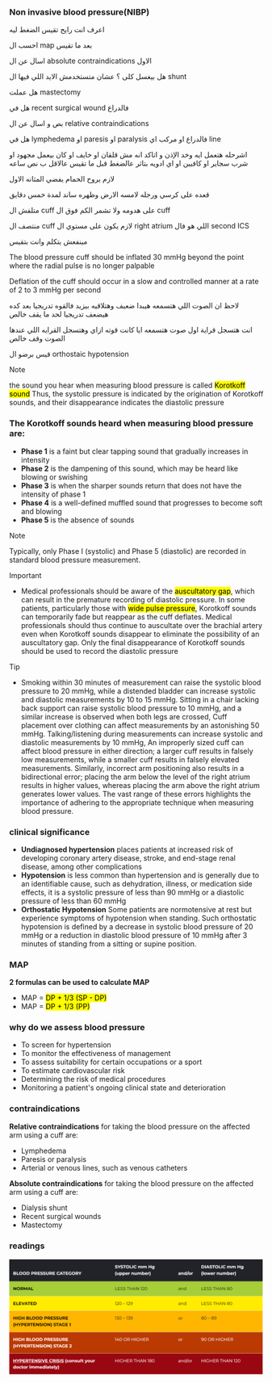 ### Non invasive blood pressure(NIBP)

اعرف انت رايح تقيس الضغط ليه 

احسب ال map بعد ما تقيس 

اسال عن ال absolute contraindications الاول 

هل بيغسل كلى ؟ عشان متستخدمش الايد اللي فيها ال shunt

هل عملت mastectomy

هل في recent surgical wound فالدراع 

بص و اسال عن ال  relative contraindications

هل في lymphedema او paresis او paralysis فالدراع او مركب اي line

اشرحله هتعمل ايه وخد الإذن و اتاكد انه مش قلقان او خايف او كان بيعمل مجهود او شرب سجاير او كافيين او اي ادويه بتاثر عالضغط قبل ما تقيس عالاقل ب نص ساعه

لازم يروح الحمام يفضي المثانه الاول

قعده على كرسي ورجله لامسه الارض وظهره ساند لمدة خمس دقايق

متلفش ال cuff على هدومه ولا تشمر الكم فوق ال cuff

منتصف ال cuff لازم يكون على مستوي ال right atrium اللي هو فال second ICS

مينفعش يتكلم وانت بتقيس

The blood pressure cuff should be inflated 30 mmHg beyond the point where the radial pulse is no longer palpable

Deflation of the cuff should occur in a slow and controlled manner at a rate of 2 to 3 mmHg per second

لاحظ ان الصوت اللي هتسمعه هيبدا ضعيف وهتلاقيه بيزيد فالقوه تدريجيا بعد كده هيضعف تدريجيا لحد ما يقف خالص

انت هتسجل قراية اول صوت هتسمعه ايا كانت قوته ازاي وهتسجل القرايه اللي عندها الصوت وقف خالص

قيس برضو ال orthostaic hypotension

> [!NOTE]
> the sound you hear when measuring blood pressure is called <mark>Korotkoff sound</mark>
> Thus, the systolic pressure is indicated by the origination of Korotkoff sounds, and their disappearance indicates the diastolic pressure

### The Korotkoff sounds heard when measuring blood pressure are:
- **Phase 1** is a faint but clear tapping sound that gradually increases in intensity
- **Phase 2** is the dampening of this sound, which may be heard like blowing or swishing
- **Phase 3** is when the sharper sounds return that does not have the intensity of phase 1
- **Phase 4** is a well-defined muffled sound that progresses to become soft and blowing
- **Phase 5** is the absence of sounds

> [!NOTE]
> Typically, only Phase I (systolic) and Phase 5 (diastolic) are recorded in standard blood pressure measurement.

> [!IMPORTANT]
> - Medical professionals should be aware of the <mark>auscultatory gap</mark>, which can result in the premature recording of diastolic pressure. In some patients, particularly those with <mark>wide pulse pressure</mark>, Korotkoff sounds can temporarily fade but reappear as the cuff deflates. Medical professionals should thus continue to auscultate over the brachial artery even when Korotkoff sounds disappear to eliminate the possibility of an auscultatory gap. Only the final disappearance of Korotkoff sounds should be used to record the diastolic pressure

> [!TIP]
> - Smoking within 30 minutes of measurement can raise the systolic blood pressure to 20 mmHg, while a distended bladder can increase systolic and diastolic measurements by 10 to 15 mmHg. Sitting in a chair lacking back support can raise systolic blood pressure to 10 mmHg, and a similar increase is observed when both legs are crossed, Cuff placement over clothing can affect measurements by an astonishing 50 mmHg. Talking/listening during measurements can increase systolic and diastolic measurements by 10 mmHg, An improperly sized cuff can affect blood pressure in either direction; a larger cuff results in falsely low measurements, while a smaller cuff results in falsely elevated measurements. Similarly, incorrect arm positioning also results in a bidirectional error; placing the arm below the level of the right atrium results in higher values, whereas placing the arm above the right atrium generates lower values. The vast range of these errors highlights the importance of adhering to the appropriate technique when measuring blood pressure.

### clinical significance
- **Undiagnosed hypertension** places patients at increased risk of developing coronary artery disease, stroke, and end-stage renal disease, among other complications
- **Hypotension** is less common than hypertension and is generally due to an identifiable cause, such as dehydration, illness, or medication side effects, it is a systolic pressure of less than 90 mmHg or a diastolic pressure of less than 60 mmHg
- **Orthostatic Hypotension** Some patients are normotensive at rest but experience symptoms of hypotension when standing. Such orthostatic hypotension is defined by a decrease in systolic blood pressure of 20 mmHg or a reduction in diastolic blood pressure of 10 mmHg after 3 minutes of standing from a sitting or supine position.

### MAP

**2 formulas can be used to calculate MAP**

- MAP = <mark>DP + 1/3 (SP - DP)</mark>
- MAP = <mark>DP + 1/3 (PP)</mark>

### why do we assess blood pressure
- To screen for hypertension
- To monitor the effectiveness of management
- To assess suitability for certain occupations or a sport 
- To estimate cardiovascular risk
- Determining the risk of medical procedures
- Monitoring a patient's ongoing clinical state and deterioration

### contraindications
**Relative contraindications** for taking the blood pressure on the affected arm using a cuff are:
- Lymphedema
- Paresis or paralysis
- Arterial or venous lines, such as venous catheters

**Absolute contraindications** for taking the blood pressure on the affected arm using a cuff are:
- Dialysis shunt
- Recent surgical wounds
- Mastectomy

### readings

![](./HTNStages.png)